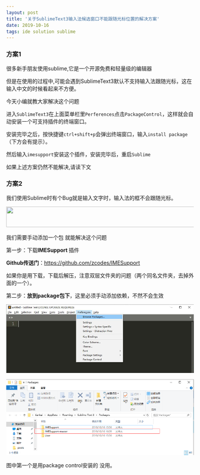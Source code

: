 ```yaml
---
layout: post
title: '关于SublimeText3输入法候选窗口不能跟随光标位置的解决方案'
date: 2019-10-16
tags: ide solution sublime
---
```



### 方案1
很多新手朋友使用sublime,它是一个开源免费和轻量级的编辑器

但是在使用的过程中,可能会遇到SublimeText3默认不支持输入法跟随光标，这在输入中文的时候看起来不方便。

今天小编就教大家解决这个问题


进入`SublimeText3`在上面菜单栏里`Perferences`点击`PackageControl`，这样就会自动安装一个可支持插件的终端窗口。

安装完毕之后，按快捷键`ctrl+shift+p`会弹出终端窗口，输入`install package`（下方会有提示）。

然后输入`imesupport`安装这个插件，安装完毕后，重启`Sublime`

如果上述方案仍然不能解决,请读下文
### 方案2

<div class="htmledit_views" id="content_views">
                                            <p>我们使用Sublime时有个Bug就是输入文字时，输入法的框不会跟随光标。</p>

<p><img alt="" class="has" height="55" src="https://img-blog.csdnimg.cn/20190220142828949.png" width="633"></p>

<p>我们需要手动添加一个包 就能解决这个问题</p>

<p>第一步：下载<strong>IMESupport </strong>插件</p>

<p><strong>Github传送门</strong>：<a href="https://github.com/zcodes/IMESupport" rel="nofollow" data-token="0dce66f1378bbdf8a96f5c646cf34dce">https://github.com/zcodes/IMESupport</a>&nbsp;</p>

<p>如果你是用下载，下载后解压，注意双层文件夹的问题（两个同名文件夹，去掉外面的一个）。</p>

<p>第二步：<strong>放到package包下</strong>，这里必须手动添加依赖，不然不会生效</p>

<p><img alt="" class="has" src="/images/posts/ide/sublime_packagecontrol.png"></p>
<p><img alt="" class="has" src="/images/posts/ide/sublime_packagecontrol2.png"></p>

<p>图中第一个是用package control安装的 没用。</p>                                    </div>
